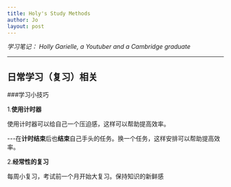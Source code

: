 ```yaml
---
title: Holy's Study Methods
author: Jo
layout: post
---
```


*学习笔记： Holly Garielle, a Youtuber and a Cambridge graduate*

---

## 日常学习（复习）相关

###学习小技巧

1.**使用计时器**    

使用计时器可以给自己一个压迫感，这样可以帮助提高效率。

---在**计时结束**后也**结束**自己手头的任务。换一个任务，这样安排可以帮助提高效率。

2.**经常性的复习**       

每周小复习，考试前一个月开始大复习。保持知识的新鲜感